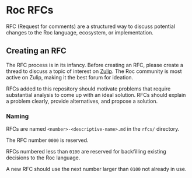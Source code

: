 # Roc RFCs

RFC (Request for comments) are a structured way to discuss potential
changes to the Roc language, ecosystem, or implementation.

## Creating an RFC

The RFC process is in its infancy. Before creating an RFC, please create a
thread to discuss a topic of interest on [Zulip](https://roc.zulipchat.com/).
The Roc community is most active on Zulip, making it the best forum for
ideation.

RFCs added to this repository should motivate problems that require
substantial analysis to come up with an ideal solution. RFCs should explain a
problem clearly, provide alternatives, and propose a solution.

### Naming

RFCs are named `<number>-<descriptive-name>.md` in the `rfcs/` directory.

The RFC number `0000` is reserved.

RFCs numbered less than `0100` are reserved for backfilling existing decisions
to the Roc language.

A new RFC should use the next number larger than `0100` not already in use.

